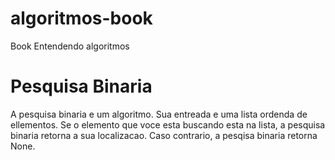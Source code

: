 # algoritmos-book
Book Entendendo algoritmos

# Pesquisa Binaria
A pesquisa binaria e um algoritmo. Sua entreada e uma lista ordenda
de ellementos. Se o elemento que voce esta buscando esta na lista, a pesquisa
binaria retorna a sua localizacao. Caso contrario, a pesqisa binaria retorna None.
